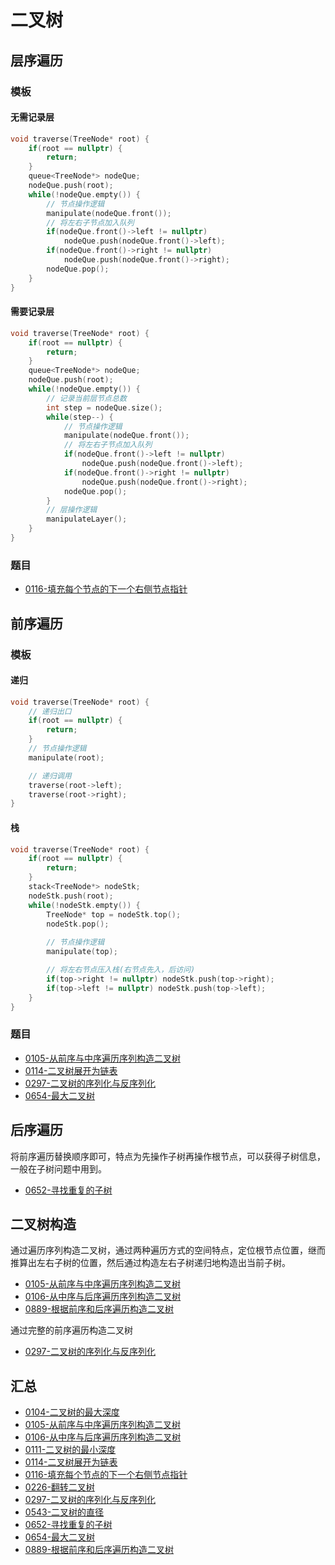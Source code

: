 # 二叉树



## 层序遍历
### 模板
#### 无需记录层  
```cpp
void traverse(TreeNode* root) {
	if(root == nullptr) {
		return;
	}
	queue<TreeNode*> nodeQue;
	nodeQue.push(root);
	while(!nodeQue.empty()) {
		// 节点操作逻辑
		manipulate(nodeQue.front());
		// 将左右子节点加入队列
		if(nodeQue.front()->left != nullptr) 
			nodeQue.push(nodeQue.front()->left);
		if(nodeQue.front()->right != nullptr) 
			nodeQue.push(nodeQue.front()->right);
		nodeQue.pop();
	}
}
```

#### 需要记录层  
```cpp
void traverse(TreeNode* root) {
	if(root == nullptr) {
		return;
	}
	queue<TreeNode*> nodeQue;
	nodeQue.push(root);
	while(!nodeQue.empty()) {
		// 记录当前层节点总数
		int step = nodeQue.size();
		while(step--) {
			// 节点操作逻辑
			manipulate(nodeQue.front());
			// 将左右子节点加入队列
			if(nodeQue.front()->left != nullptr) 
				nodeQue.push(nodeQue.front()->left);
			if(nodeQue.front()->right != nullptr) 
				nodeQue.push(nodeQue.front()->right);
			nodeQue.pop();
		}
		// 层操作逻辑
		manipulateLayer();
	}
}
```

### 题目

- [0116-填充每个节点的下一个右侧节点指针](_source/DSNA/lc0116.md)

## 前序遍历
### 模板
#### 递归
```cpp
void traverse(TreeNode* root) {
	// 递归出口
	if(root == nullptr) {
		return;
	}
	// 节点操作逻辑
	manipulate(root);

	// 递归调用
	traverse(root->left);
	traverse(root->right);
}
```

#### 栈
```cpp
void traverse(TreeNode* root) {
	if(root == nullptr) {
		return;
	}
	stack<TreeNode*> nodeStk;
	nodeStk.push(root);
	while(!nodeStk.empty()) {
		TreeNode* top = nodeStk.top();
		nodeStk.pop();
		
		// 节点操作逻辑
		manipulate(top);

		// 将左右节点压入栈(右节点先入，后访问)
		if(top->right != nullptr) nodeStk.push(top->right);
		if(top->left != nullptr) nodeStk.push(top->left);
	}
}
```

### 题目
- [0105-从前序与中序遍历序列构造二叉树](_source/DSNA/lc0105.md)
- [0114-二叉树展开为链表](_source/DSNA/lc0114.md)
- [0297-二叉树的序列化与反序列化](_source/DSNA/lc0297.md)
- [0654-最大二叉树](_source/DSNA/lc0654.md)

## 后序遍历

将前序遍历替换顺序即可，特点为先操作子树再操作根节点，可以获得子树信息，一般在子树问题中用到。

- [0652-寻找重复的子树](_source/DSNA/lc0652.md)


## 二叉树构造

通过遍历序列构造二叉树，通过两种遍历方式的空间特点，定位根节点位置，继而推算出左右子树的位置，然后通过构造左右子树递归地构造出当前子树。
- [0105-从前序与中序遍历序列构造二叉树](_source/DSNA/lc0105.md)
- [0106-从中序与后序遍历序列构造二叉树](_source/DSNA/lc0106.md)
- [0889-根据前序和后序遍历构造二叉树](_source/DSNA/lc0889.md)

通过完整的前序遍历构造二叉树
- [0297-二叉树的序列化与反序列化](_source/DSNA/lc0297.md)
## 汇总

- [0104-二叉树的最大深度](_source/DSNA/lc0104.md)
- [0105-从前序与中序遍历序列构造二叉树](_source/DSNA/lc0105.md)
- [0106-从中序与后序遍历序列构造二叉树](_source/DSNA/lc0106.md)
- [0111-二叉树的最小深度](_source/DSNA/lc0111.md)
- [0114-二叉树展开为链表](_source/DSNA/lc0114.md)
- [0116-填充每个节点的下一个右侧节点指针](_source/DSNA/lc0116.md)
- [0226-翻转二叉树](_source/DSNA/lc0226.md)
- [0297-二叉树的序列化与反序列化](_source/DSNA/lc0297.md)
- [0543-二叉树的直径](_source/DSNA/lc0543.md)
- [0652-寻找重复的子树](_source/DSNA/lc0652.md)
- [0654-最大二叉树](_source/DSNA/lc0654.md)
- [0889-根据前序和后序遍历构造二叉树](_source/DSNA/lc0889.md)